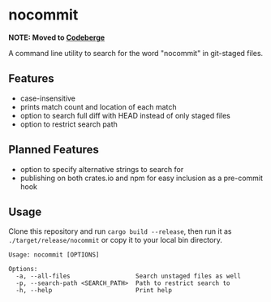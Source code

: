 # nocommit

**NOTE: Moved to [Codeberge](https://codeberg.org/amjerm/nocommit)**

A command line utility to search for the word "nocommit" in git-staged files.

## Features

- case-insensitive
- prints match count and location of each match
- option to search full diff with HEAD instead of only staged files
- option to restrict search path

## Planned Features

- option to specify alternative strings to search for
- publishing on both crates.io and npm for easy inclusion as a pre-commit hook

## Usage

Clone this repository and run `cargo build --release`, then run it as `./target/release/nocommit` or copy it to your local bin directory.

```
Usage: nocommit [OPTIONS]

Options:
  -a, --all-files                  Search unstaged files as well
  -p, --search-path <SEARCH_PATH>  Path to restrict search to
  -h, --help                       Print help
```
